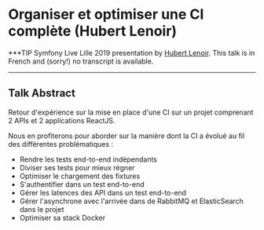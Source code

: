 # Organiser et optimiser une CI complète (Hubert Lenoir)

***TIP
Symfony Live Lille 2019 presentation by [Hubert Lenoir](https://connect.symfony.com/profile/hubert_lenoir). This talk is in French and (sorry!)
no transcript is available.
***

## Talk Abstract

Retour d'expérience sur la mise en place d'une CI sur un projet comprenant 2 APIs et 2 applications ReactJS.

Nous en profiterons pour aborder sur la manière dont la CI a évolué au fil des différentes problématiques :

* Rendre les tests end-to-end indépendants
* Diviser ses tests pour mieux régner
* Optimiser le chargement des fixtures
* S'authentifier dans un test end-to-end
* Gérer les latences des API dans un test end-to-end
* Gérer l'asynchrone avec l'arrivée dans de RabbitMQ et ElasticSearch dans le projet
* Optimiser sa stack Docker
